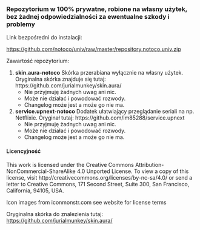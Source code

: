 <h3>Repozytorium w 100% prywatne, robione na własny użytek, bez żadnej odpowiedzialności za ewentualne szkody i problemy</h3>
Link bezpośredni do instalacji:<br/>

https://github.com/notoco/univ/raw/master/repository.notoco.univ.zip<br/>

Zawartość repozytorium:
<ol>
  <li><b>skin.aura-notoco</b>
  Skórka przerabiana wyłącznie na własny użytek. Oryginalna skórka znajduje się tutaj: https://github.com/jurialmunkey/skin.aura/
    <ul>
      <li>Nie przyjmuję żadnych uwag ani nic.</li>
      <li>Może nie działać i powodować rozwody.</li>
      <li>Changelog może jest a może go nie ma.</li>
    </ul>
  </li> 
  <li><b>service.upnext-notoco</b>
  Dodatek ułatwiający przeglądanie seriali na np. Netflixie. Oryginał tutaj: https://github.com/im85288/service.upnext
    <ul>
      <li>Nie przyjmuję żadnych uwag ani nic.</li>
      <li>Może nie działać i powodować rozwody.</li>
      <li>Changelog może jest a może go nie ma.</li>
    </ul>
  </li>
</ol>
<h4>Licencyjność</h4>
This work is licensed under the Creative Commons Attribution-NonCommercial-ShareAlike 4.0 Unported License.
To view a copy of this license, visit http://creativecommons.org/licenses/by-nc-sa/4.0/
or send a letter to Creative Commons, 171 Second Street, Suite 300, San Francisco, California, 94105, USA.

Icon images from iconmonstr.com see website for license terms

Oryginalna skórka do znalezienia tutaj:
https://github.com/jurialmunkey/skin.aura/
